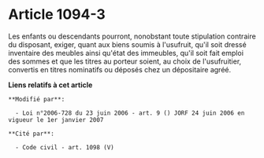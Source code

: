 # Article 1094-3

Les enfants ou descendants pourront, nonobstant toute stipulation contraire du disposant, exiger, quant aux biens soumis à
l'usufruit, qu'il soit dressé inventaire des meubles ainsi qu'état des immeubles, qu'il soit fait emploi des sommes et que
les titres au porteur soient, au choix de l'usufruitier, convertis en titres nominatifs ou déposés chez un dépositaire agréé.

**Liens relatifs à cet article**

	**Modifié par**:

	  - Loi n°2006-728 du 23 juin 2006 - art. 9 () JORF 24 juin 2006 en vigueur le 1er janvier 2007

	**Cité par**:

	  - Code civil - art. 1098 (V)
